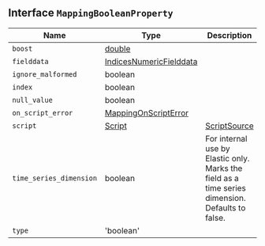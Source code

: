## Interface `MappingBooleanProperty`

| Name | Type | Description |
| - | - | - |
| `boost` | [double](./double.md) | &nbsp; |
| `fielddata` | [IndicesNumericFielddata](./IndicesNumericFielddata.md) | &nbsp; |
| `ignore_malformed` | boolean | &nbsp; |
| `index` | boolean | &nbsp; |
| `null_value` | boolean | &nbsp; |
| `on_script_error` | [MappingOnScriptError](./MappingOnScriptError.md) | &nbsp; |
| `script` | [Script](./Script.md) | [ScriptSource](./ScriptSource.md) | &nbsp; |
| `time_series_dimension` | boolean | For internal use by Elastic only. Marks the field as a time series dimension. Defaults to false. |
| `type` | 'boolean' | &nbsp; |
